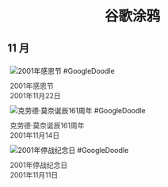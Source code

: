 
<h1 align="center"> 谷歌涂鸦 </h1>




## 11 月

<div class="image">


<img src="https://www.google.com/logos/2001/thanksgiving01.gif" alt="2001年感恩节 #GoogleDoodle" style="margin: 5px"/>
<div class="info" style="font-size: 14px; color:#333333; margin:5px"><div class="title">2001年感恩节</div><div class="date">2001年11月22日</div></div>

<img src="https:https://lh3.googleusercontent.com/2_kEXwsT1pcGESuCvjAMstAsrM2FhxQNOhOjfVRlF4YkNQPHw2_Cn05mLXj-QPJz1Laf6MEUWJbVJaXx9Li7jFIBLiMsNNLRJWCYVGg=s660" alt="克劳德·莫奈诞辰161周年 #GoogleDoodle" style="margin: 5px"/>
<div class="info" style="font-size: 14px; color:#333333; margin:5px"><div class="title">克劳德·莫奈诞辰161周年</div><div class="date">2001年11月14日</div></div>

<img src="https://www.google.com/logos/2001/fr_armistice.gif" alt="2001年停战纪念日 #GoogleDoodle" style="margin: 5px"/>
<div class="info" style="font-size: 14px; color:#333333; margin:5px"><div class="title">2001年停战纪念日</div><div class="date">2001年11月11日</div></div>

</div>








